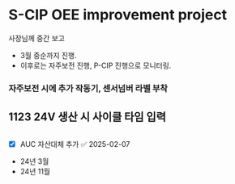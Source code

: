 
# S-CIP OEE improvement project 

사장님께 중간 보고
- 3월 중순까지 진행.
- 이후로는 자주보전 진행, P-CIP 진행으로 모니터링.

### 자주보전 시에 추가 작동기, 센서넘버 라벨 부착





## 1123 24V 생산 시 사이클 타임 입력

## 

- [x] AUC 자산대체 추가 ✅ 2025-02-07
- 24년 3월
- 24년 11월

